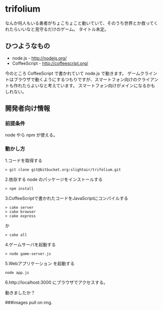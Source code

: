 
trifolium
====
なんか何人もいる勇者がちょこちょこと動いていて、そのうち世界とか救ってくれたらいいなと見守るだけのゲーム。
タイトル未定。

ひつようなもの
----
* node.js - http://nodejs.org/
* CoffeeScript - http://coffeescript.org/

今のところ CoffeeScript で書かれていて node.js で動きます。
ゲームクライントはブラウザで動くようにするつもりですが、スマートフォン向けのクライアントも作れたらよいなと考えています。
スマートフォン向けがメインになるかもしれない。

開発者向け情報
----
### 前提条件
node やら npm が使える。

### 動かし方

1.コードを取得する

    > git clone git@bitbucket.org:slightair/trifolium.git

2.依存する node のパッケージをインストールする

    > npm install

3.CoffeeScriptで書かれたコードをJavaScriptにコンパイルする

    > cake server
    > cake browser
    > cake express

か

    > cake all

4.ゲームサーバを起動する

    > node game-server.js

5.Webアプリケーション を起動する

    node app.js

6.http://localhost:3000 にブラウザでアクセスする。

動きましたか？

###images
    pull on img.
